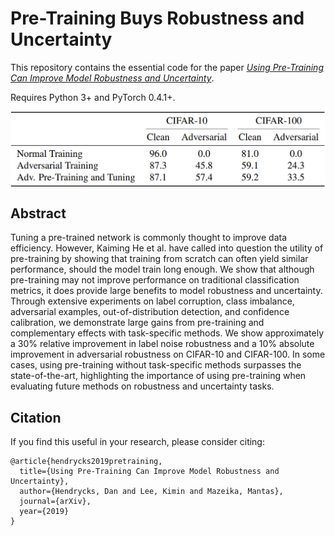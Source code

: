 # Pre-Training Buys Robustness and Uncertainty

This repository contains the essential code for the paper [_Using Pre-Training Can Improve Model Robustness and Uncertainty_](https://people.eecs.berkeley.edu/~hendrycks/).

Requires Python 3+ and PyTorch 0.4.1+.

<img align="center" src="table_adv.png" width="750">

## Abstract

Tuning a pre-trained network is commonly thought to improve data efficiency. However, Kaiming He et al. have called into question the utility of pre-training by showing that training from scratch can often yield similar performance, should the model train long enough. We show that although pre-training may not improve performance on traditional classification metrics, it does provide large benefits to model robustness and uncertainty. Through extensive experiments on label corruption, class imbalance, adversarial examples, out-of-distribution detection, and confidence calibration, we demonstrate large gains from pre-training and complementary effects with task-specific methods. We show approximately a 30% relative improvement in label noise robustness and a 10% absolute improvement in adversarial robustness on CIFAR-10 and CIFAR-100. In some cases, using pre-training without task-specific methods surpasses the state-of-the-art, highlighting the importance of using pre-training when evaluating future methods on robustness and uncertainty tasks.


## Citation

If you find this useful in your research, please consider citing:

    @article{hendrycks2019pretraining,
      title={Using Pre-Training Can Improve Model Robustness and Uncertainty},
      author={Hendrycks, Dan and Lee, Kimin and Mazeika, Mantas},
      journal={arXiv},
      year={2019}
    }

